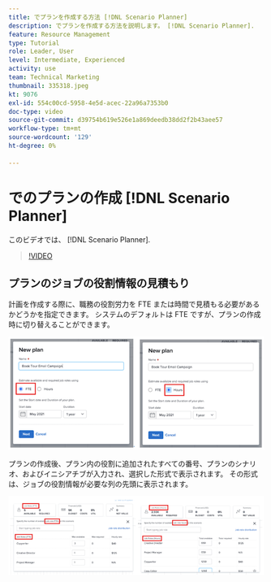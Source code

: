```yaml
---
title: でプランを作成する方法 [!DNL Scenario Planner]
description: でプランを作成する方法を説明します。 [!DNL Scenario Planner].
feature: Resource Management
type: Tutorial
role: Leader, User
level: Intermediate, Experienced
activity: use
team: Technical Marketing
thumbnail: 335318.jpeg
kt: 9076
exl-id: 554c00cd-5958-4e5d-acec-22a96a7353b0
doc-type: video
source-git-commit: d39754b619e526e1a869deedb38dd2f2b43aee57
workflow-type: tm+mt
source-wordcount: '129'
ht-degree: 0%

---
```


# でのプランの作成 [!DNL Scenario Planner]

このビデオでは、 [!DNL Scenario Planner].

>[!VIDEO](https://video.tv.adobe.com/v/335318/?quality=12)

## プランのジョブの役割情報の見積もり

計画を作成する際に、職務の役割労力を FTE または時間で見積もる必要があるかどうかを指定できます。 システムのデフォルトは FTE ですが、プランの作成時に切り替えることができます。

![選択 [!UICONTROL FTE] または [!UICONTROL 時間] 内 [!UICONTROL 新規プラン] window](assets/scenario-planner-1.png)

プランの作成後、プラン内の役割に追加されたすべての番号、プランのシナリオ、およびイニシアチブが入力され、選択した形式で表示されます。 その形式は、ジョブの役割情報が必要な列の先頭に表示されます。

![での情報の表示 [!UICONTROL FTE] または [!UICONTROL 時間] 内 [!DNL Scenario Planner]](assets/scenario-planner-2.png)
